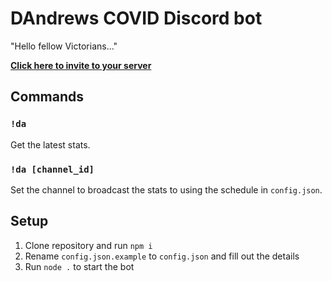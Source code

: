 # DAndrews COVID Discord bot

"Hello fellow Victorians..."

**[Click here to invite to your server](https://discord.com/oauth2/authorize?client_id=754900762001277088&scope=bot&permissions=67423296)**

## Commands

### `!da`

Get the latest stats.

### `!da [channel_id]`

Set the channel to broadcast the stats to using the schedule in `config.json`.

## Setup

1. Clone repository and run `npm i`
2. Rename `config.json.example` to `config.json` and fill out the details
3. Run `node .` to start the bot

